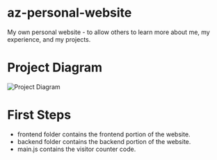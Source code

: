 # az-personal-website
My own personal website - to allow others to learn more about me, my experience, and my projects.

# Project Diagram

<img src="https://i.imgur.com/DxZ4hX2.jpg" alt="Project Diagram">

# First Steps

- frontend folder contains the frontend portion of the website.
- backend folder contains the backend portion of the website.
- main.js contains the visitor counter code.

